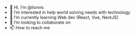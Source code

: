 - 👋 Hi, I’m @lionns
- 👀 I’m interested in help world solving needs with technology
- 🌱 I’m currently learning Web dev (React, Vue, NextJS)
- 💞️ I’m looking to collaborate on 
- 📫 How to reach me 

<!---
lionns/lionns is a ✨ special ✨ repository because its `README.md` (this file) appears on your GitHub profile.
You can click the Preview link to take a look at your changes.
--->
